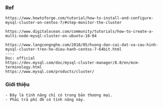 ### Ref
    https://www.howtoforge.com/tutorial/how-to-install-and-configure-mysql-cluster-on-centos-7/#step-monitor-the-cluster

    https://www.digitalocean.com/community/tutorials/how-to-create-a-multi-node-mysql-cluster-on-ubuntu-18-04
    
    https://www.langcongnghe.com/2018/05/huong-dan-cai-dat-va-cau-hinh-mysql-cluster-tren-he-dieu-hanh-centos-7-64bit.html
    ----
    Doc: official
    https://dev.mysql.com/doc/mysql-cluster-manager/8.0/en/mcm-terminology.html
    https://www.mysql.com/products/cluster/    

### Giới thiệu
    - Đây là tính năng chỉ có trong bản thương mại.
    - Phải trả phí để có tính năng này.